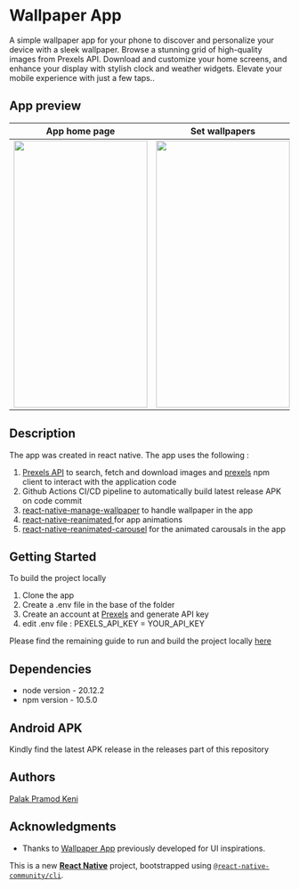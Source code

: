 # Wallpaper App

A simple wallpaper app for your phone to discover and personalize your device with a sleek wallpaper. Browse a stunning grid of high-quality images from Prexels API. Download and customize your home screens, and enhance your display with stylish clock and weather widgets. Elevate your mobile experience with just a few taps..
## App preview
| App home page  | Set wallpapers | Search wallpapers | Search categories |
| ------------- | ------------- | ------------- | ------------- |
| <img src="https://github.com/user-attachments/assets/62e81746-156a-4b3f-8c0f-c32aaac263f8" width="240" height="480"> | <img src="https://github.com/user-attachments/assets/bb72f134-d136-4524-96ea-997a2eef1343"  width="240" height="480">  | <img src="https://github.com/palakkeni5/wallpaper-app/blob/feature/update-readme/assets/gifs/wallpaper-app-search-wallpaper-gif.gif?raw=true" width="240" height="480"> | <img src="https://github.com/palakkeni5/wallpaper-app/blob/feature/update-readme/assets/gifs/wallpaper-app-categories-gif.gif?raw=true" width="240" height="480">



## Description

The app was created in react native.
The app uses the following :
1. [Prexels API](https://www.pexels.com/api/) to search, fetch and download images and [prexels]( https://www.npmjs.com/package/pexels) npm client to interact with the application code
2. Github Actions CI/CD pipeline to automatically build latest release APK on code commit
3. [react-native-manage-wallpaper](https://github.com/meharbhutta/react-native-manage-wallpaper) to handle wallpaper in the app
4. [react-native-reanimated ](https://github.com/software-mansion/react-native-reanimated) for app animations
5. [react-native-reanimated-carousel](https://github.com/dohooo/react-native-reanimated-carousel) for the animated carousals in the app 

## Getting Started

To build the project locally

1.  Clone the app
2.  Create a .env file in the base of the folder
3.  Create an account at [Prexels](https://www.pexels.com/api/) and generate API key
4.  edit .env file :  PEXELS_API_KEY = YOUR_API_KEY
   
Please find the remaining guide to  run and build the project locally [here](https://github.com/palakkeni5/wallpaper-app/blob/main/build.md)

## Dependencies

* node version - 20.12.2
* npm version - 10.5.0

## Android APK

Kindly find the latest APK release in the releases part of this repository

## Authors

[Palak Pramod Keni](https://www.linkedin.com/in/palak-keni/)

## Acknowledgments

* Thanks to [Wallpaper App](https://github.com/ibelgin/Wallpaper-App) previously developed for UI inspirations.

This is a new [**React Native**](https://reactnative.dev) project, bootstrapped using [`@react-native-community/cli`](https://github.com/react-native-community/cli).
